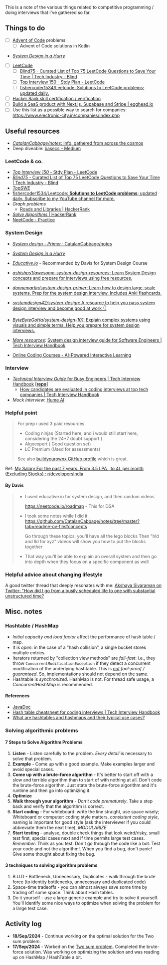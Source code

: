 This is a note of the various things related to competitive programming / doing interviews that I've gathered so far.

## Things to do

- [ ] [Advent of Code](https://adventofcode.com/2024/about) problems
  - [ ] Advent of Code solutions in Kotlin
- [*System Design in a Hurry*](https://www.hellointerview.com/learn/system-design/in-a-hurry/introduction)
- [ ] [LeetCode](https://leetcode.com/)
  - [ ] [Blind75 - Curated List of Top 75 LeetCode Questions to Save Your Time | Tech Industry - Blind](https://www.teamblind.com/post/New-Year-Gift---Curated-List-of-Top-75-LeetCode-Questions-to-Save-Your-Time-OaM1orEU)
  - [ ] [Top Interview 150 - Stdy Plan - LeetCode](https://leetcode.com/studyplan/top-interview-150/)
  - [ ] [fishercoder1534/Leetcode: Solutions to LeetCode problems; updated daily.](https://github.com/fishercoder1534/Leetcode)
- [ ] [Hacker Rank skill certification / verification](https://www.hackerrank.com/skills-verification)
- [ ] [Build a SaaS product with Next.js, Supabase and Stripe | egghead.io](https://egghead.io/courses/build-a-saas-product-with-next-js-supabase-and-stripe-61f2bc20)
- [ ] Use this list as a possible way to search for companies: https://www.electronic-city.in/companies/index.php

## Useful resources

- [*CatalanCabbage/notes*: Info, gathered from across the cosmos](https://github.com/CatalanCabbage/notes/tree/master)
- Deep diveable: [basecs – Medium](https://medium.com/basecs)

### LeetCode & co.

- [*Top Interview 150* - Stdy Plan - LeetCode](https://leetcode.com/studyplan/top-interview-150/)
- [*Blind75* - Curated List of Top 75 LeetCode Questions to Save Your Time | Tech Industry - Blind](https://www.teamblind.com/post/New-Year-Gift---Curated-List-of-Top-75-LeetCode-Questions-to-Save-Your-Time-OaM1orEU)
- [*TopSWE*](https://topswe.com/)
- [fishercoder1534/Leetcode: **Solutions to LeetCode problems**; updated daily. Subscribe to my YouTube channel for more.](https://github.com/fishercoder1534/Leetcode)
- *Graph problems*
  - [Roads and Libraries | HackerRank](https://www.hackerrank.com/challenges/torque-and-development/problem?h_l=interview&isFullScreen=false&playlist_slugs%5B%5D=interview-preparation-kit&playlist_slugs%5B%5D=graphs)
- [*Solve Algorithms* | HackerRank](https://www.hackerrank.com/domains/algorithms?utm_source=hrwCandidateFeedback)
- [NeetCode - Practice](https://neetcode.io/practice)

### System Design

- [*System design - Primer* · CatalanCabbage/notes](https://github.com/CatalanCabbage/notes/blob/master/system-design/0-primer.md)
- [*System Design in a Hurry*](https://www.hellointerview.com/learn/system-design/in-a-hurry/introduction)
- [*Educative.io*](https://www.educative.io/) - Recommended by Davis for System Design Course
- [*ashishps1/awesome-system-design-resources*: Learn System Design concepts and prepare for interviews using free resources.](https://github.com/ashishps1/awesome-system-design-resources?tab=readme-ov-file)
- [*donnemartin/system-design-primer*: Learn how to design large-scale systems. Prep for the system design interview. Includes Anki flashcards.](https://github.com/donnemartin/system-design-primer?tab=readme-ov-file)
- [*systemdesign42/system-design*: A resource to help you pass system design interview and become good at work 👇](https://github.com/systemdesign42/system-design?tab=readme-ov-file)
- [*ByteByteGoHq/system-design-101*: Explain complex systems using visuals and simple terms. Help you prepare for system design interviews.](https://github.com/ByteByteGoHq/system-design-101#database)

- *<u>More resources</u>*: [System design interview guide for Software Engineers | Tech Interview Handbook](https://www.techinterviewhandbook.org/system-design/)
- [Online Coding Courses - AI-Powered Interactive Learning](https://www.educative.io/explore)

### Interview

- [*Technical Interview Guide* for Busy Engineers | Tech Interview Handbook](https://www.techinterviewhandbook.org/) [**[repo](https://github.com/yangshun/tech-interview-handbook)**]
  - [How candidates are evaluated in coding interviews at top tech companies | Tech Interview Handbook](https://www.techinterviewhandbook.org/coding-interview-rubrics/)
- _Mock Interview_: [Hume AI](https://www.hume.ai/)

### Helpful point

> For prep i used 3 paid resources.
>
> - Coding ninjas (Started here, and i would still start here, considering the 24*7 doubt support )
> - Algoexpert ( Good question set)
> - LC Premium (Used for assessments)
>
> See also [buildyourownx GitHub profile](https://github.com/codecrafters-io/build-your-own-x) which is great.

Ref: [My Salary For the past 7 years. From 3.5 LPA , to 4L per month (Excluding Stocks) : r/developersIndia](https://www.reddit.com/r/developersIndia/comments/1f5g5yl/comment/lksm0vj/?utm_source=share&utm_medium=mweb3x&utm_name=mweb3xcss&utm_term=1&utm_content=share_button)

#### By Davis

> - I used educative.io for system design, and then random videos
>
>   https://neetcode.io/roadmap - This for DSA
>
> - I took some notes while I did it.
>   https://github.com/CatalanCabbage/notes/tree/master?tab=readme-ov-file#concepts
>
>   Go through these topics, you'll have all the lego blocks
>   Then "hld and lld for xyz" videos will show you how to put the blocks together
>
> - That way you'll be able to explain an overall system and then go into depth when they focus on a specific component as well

### Helpful advice about changing lifestyle

A good twitter thread that deeply resonates with me: [Akshaya Sivaraman on Twitter: "How did I go from a busily scheduled life to one with substantial unstructured time?](https://twitter.com/AksUnik/status/1373654933463920645 )

## Misc. notes

### Hashtable / HashMap

- _Initial capacity and load factor_ affect the performance of hash table / map.
- It is *open*: in the case of a "hash collision", a single bucket stores multiple entries.
- Iterators returned by "collection view methods" are *fail-fast*: i.e., they throw `ConcurrentModificationException` if they detect a concurrent modification of the underlying hashtable. This is *<u>not</u> fool-proof / guaranteed*. So, implementations should not depend on the same.
- Hashtable is *synchronized*. HashMap is not. For thread safe usage, a *ConcurrentHashMap* is recommended.

#### References

- [JavaDoc](https://docs.oracle.com/javase/8/docs/api/java/util/Hashtable.html)
- [Hash table cheatsheet for coding interviews | Tech Interview Handbook](https://www.techinterviewhandbook.org/algorithms/hash-table/)
- [What are hashtables and hashmaps and their typical use cases?](https://stackoverflow.com/q/138273/5614968)

### Solving algorithmic problems

#### 7 Steps to Solve Algorithm Problems

1. **Listen** - Listen carefully to the problem. *Every detail* is necessary to solve that problem.
2. **Example** - Come up with a good example. Make examples larger and avoid special cases.
3. **Come up with a brute-force algorithm** - It's better to start off with a slow and terrible algorithm than to start of with nothing at all. Don't code the brute-force algorithm. Just state the brute-force algorithm and it's runtime and then go into optimizing it.
4. **Optimize**
5. **Walk through your algorithm** - *Don't code prematurely*. Take a step back and verify that the algorithm is correct.
6. **Start coding** - For whiteboard: write the line straight, use space wisely; Whiteboard or computer: coding style matters, *consistent
   coding style*, naming is important for good style (ask the interviewer if you could abbreviate them the next time), *MODULARIZE*
7. **Start testing** - analyse, double check things that look weird/risky, small test first, special cases next and if time permits large test cases. *Remember*: Think as you test. Don't go through the code like a bot. Test your code and not the algorithm!. When you find a bug, don't panic! Give some thought about fixing the bug.

#### 3 techniques to solving algorithm problems

1. B.U.D - Bottleneck, Unnecessary, Duplicates - walk through the brute force (to identity bottlenecks, unnecessary and duplicated code)
2. Space-time tradeoffs - you can almost always save some time by trading off some space. Think about Hash tables. 
3. Do it yourself - use a large generic example and try to solve it yourself. You'll identify some nice ways to optimize when solving the problem for a large test case.

## Activity log

- **18/Sep/2024** - Continue working on the optimal solution for the Two sum problem.
- **17/Sep/2024** - Worked on the [Two sum problem](https://leetcode.com/problems/two-sum/description/). Completed the brute-force solution. Was working on optimizing the solution and was reading up on HashMap / HashTable a bit.